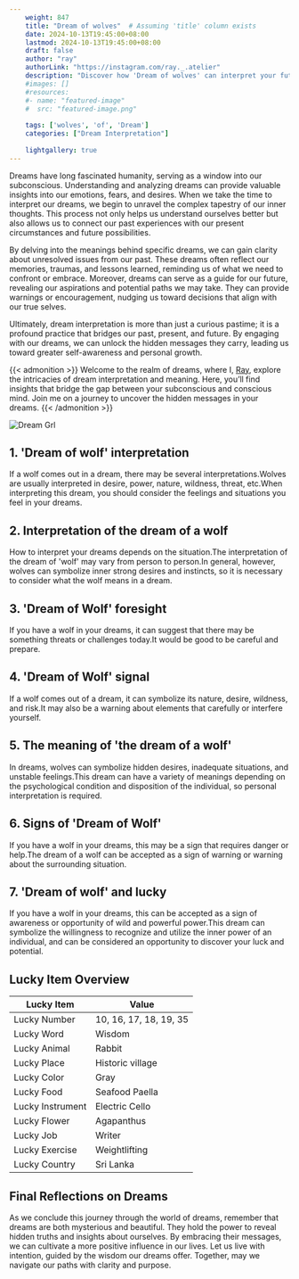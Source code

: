 ```yaml
---
    weight: 847
    title: "Dream of wolves"  # Assuming 'title' column exists
    date: 2024-10-13T19:45:00+08:00
    lastmod: 2024-10-13T19:45:00+08:00
    draft: false
    author: "ray"
    authorLink: "https://instagram.com/ray._.atelier"
    description: "Discover how 'Dream of wolves' can interpret your future and uncover its significant meanings in your life."
    #images: []
    #resources:
    #- name: "featured-image"
    #  src: "featured-image.png"
    
    tags: ['wolves', 'of', 'Dream']
    categories: ["Dream Interpretation"]
    
    lightgallery: true
---
```

    
Dreams have long fascinated humanity, serving as a window into our subconscious. Understanding and analyzing dreams can provide valuable insights into our emotions, fears, and desires. When we take the time to interpret our dreams, we begin to unravel the complex tapestry of our inner thoughts. This process not only helps us understand ourselves better but also allows us to connect our past experiences with our present circumstances and future possibilities.

By delving into the meanings behind specific dreams, we can gain clarity about unresolved issues from our past. These dreams often reflect our memories, traumas, and lessons learned, reminding us of what we need to confront or embrace. Moreover, dreams can serve as a guide for our future, revealing our aspirations and potential paths we may take. They can provide warnings or encouragement, nudging us toward decisions that align with our true selves.

Ultimately, dream interpretation is more than just a curious pastime; it is a profound practice that bridges our past, present, and future. By engaging with our dreams, we can unlock the hidden messages they carry, leading us toward greater self-awareness and personal growth.

{{< admonition >}}
Welcome to the realm of dreams, where I, [Ray](https://instagram.com/ray._.atelier), explore the intricacies of dream interpretation and meaning. Here, you’ll find insights that bridge the gap between your subconscious and conscious mind. Join me on a journey to uncover the hidden messages in your dreams.
{{< /admonition >}}

![Dream Grl](https://cdn.pixabay.com/photo/2017/11/02/03/35/gothic-2910057_1280.jpg "Dream Grl")

## 1. 'Dream of wolf' interpretation
If a wolf comes out in a dream, there may be several interpretations.Wolves are usually interpreted in desire, power, nature, wildness, threat, etc.When interpreting this dream, you should consider the feelings and situations you feel in your dreams.

## 2. Interpretation of the dream of a wolf
How to interpret your dreams depends on the situation.The interpretation of the dream of 'wolf' may vary from person to person.In general, however, wolves can symbolize inner strong desires and instincts, so it is necessary to consider what the wolf means in a dream.

## 3. 'Dream of Wolf' foresight
If you have a wolf in your dreams, it can suggest that there may be something threats or challenges today.It would be good to be careful and prepare.

## 4. 'Dream of Wolf' signal
If a wolf comes out of a dream, it can symbolize its nature, desire, wildness, and risk.It may also be a warning about elements that carefully or interfere yourself.

## 5. The meaning of 'the dream of a wolf'
In dreams, wolves can symbolize hidden desires, inadequate situations, and unstable feelings.This dream can have a variety of meanings depending on the psychological condition and disposition of the individual, so personal interpretation is required.

## 6. Signs of 'Dream of Wolf'
If you have a wolf in your dreams, this may be a sign that requires danger or help.The dream of a wolf can be accepted as a sign of warning or warning about the surrounding situation.

## 7. 'Dream of wolf' and lucky
If you have a wolf in your dreams, this can be accepted as a sign of awareness or opportunity of wild and powerful power.This dream can symbolize the willingness to recognize and utilize the inner power of an individual, and can be considered an opportunity to discover your luck and potential.

## Lucky Item Overview
| Lucky Item          | Value              |
|---------------|--------------------|
| Lucky Number        | 10, 16, 17, 18, 19, 35  |
| Lucky Word          | Wisdom |
| Lucky Animal        | Rabbit |
| Lucky Place         | Historic village     |
| Lucky Color         | Gray     |
| Lucky Food          | Seafood Paella      |
| Lucky Instrument    | Electric Cello |
| Lucky Flower        | Agapanthus    |
| Lucky Job           | Writer       |
| Lucky Exercise      | Weightlifting  |
| Lucky Country       | Sri Lanka    |


##  Final Reflections on Dreams

As we conclude this journey through the world of dreams, remember that dreams are both mysterious and beautiful. They hold the power to reveal hidden truths and insights about ourselves. By embracing their messages, we can cultivate a more positive influence in our lives. Let us live with intention, guided by the wisdom our dreams offer. Together, may we navigate our paths with clarity and purpose.
